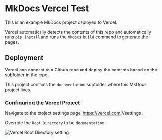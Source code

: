 # MkDocs Vercel Test

This is an example MkDocs project deployed to Vercel.

Vercel automatically detects the contents of this repo and automatically runs `pip install` and runs the `mkdocs build` command to generate the pages.

## Deployment

Vercel can connect to a Github repo and deploy the contents based on the subfolder in the repo.

This project contains the `documentation` subfolder where this MkDocs project lives.

### Configuring the Vercel Project

Navigate to the project settings page: https://vercel.com/<org>/<project>/settings .

Override the `Root Directory` to be `documentation`.

<img src="/images/vercel-settings-root-directory.jpg" alt="Vercel Root Directory setting">
